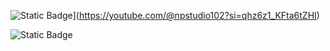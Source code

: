 ![Static Badge](https://img.shields.io/badge/Youtube-black-blue)](https://youtube.com/@npstudio102?si=qhz6z1_KFta6tZHI) 

![Static Badge](https://img.shields.io/badge/Hi%20Everyone-cyan) 




